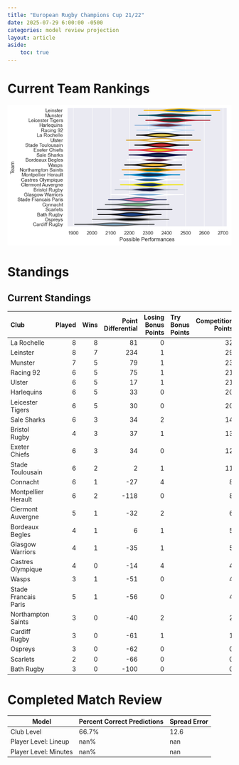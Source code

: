 ```yaml
---  
title: "European Rugby Champions Cup 21/22"  
date: 2025-07-29 6:00:00 -0500  
categories: model review projection  
layout: article  
aside:  
    toc: true  
---
```

# Current Team Rankings


![Club Rankings](plots/rankings_European_Rugby_Champions_Cup_2122.png)
# Standings

## Current Standings


| Club                 |   Played |   Wins |   Point Differential |   Losing Bonus Points | Try Bonus Points   |   Competition Points |
|:---------------------|---------:|-------:|---------------------:|----------------------:|:-------------------|---------------------:|
| La Rochelle          |        8 |      8 |                   81 |                     0 |                    |                   32 |
| Leinster             |        8 |      7 |                  234 |                     1 |                    |                   29 |
| Munster              |        7 |      5 |                   79 |                     1 |                    |                   23 |
| Racing 92            |        6 |      5 |                   75 |                     1 |                    |                   21 |
| Ulster               |        6 |      5 |                   17 |                     1 |                    |                   21 |
| Harlequins           |        6 |      5 |                   33 |                     0 |                    |                   20 |
| Leicester Tigers     |        6 |      5 |                   30 |                     0 |                    |                   20 |
| Sale Sharks          |        6 |      3 |                   34 |                     2 |                    |                   14 |
| Bristol Rugby        |        4 |      3 |                   37 |                     1 |                    |                   13 |
| Exeter Chiefs        |        6 |      3 |                   34 |                     0 |                    |                   12 |
| Stade Toulousain     |        6 |      2 |                    2 |                     1 |                    |                   11 |
| Connacht             |        6 |      1 |                  -27 |                     4 |                    |                    8 |
| Montpellier Herault  |        6 |      2 |                 -118 |                     0 |                    |                    8 |
| Clermont Auvergne    |        5 |      1 |                  -32 |                     2 |                    |                    6 |
| Bordeaux Begles      |        4 |      1 |                    6 |                     1 |                    |                    5 |
| Glasgow Warriors     |        4 |      1 |                  -35 |                     1 |                    |                    5 |
| Castres Olympique    |        4 |      0 |                  -14 |                     4 |                    |                    4 |
| Wasps                |        3 |      1 |                  -51 |                     0 |                    |                    4 |
| Stade Francais Paris |        5 |      1 |                  -56 |                     0 |                    |                    4 |
| Northampton Saints   |        3 |      0 |                  -40 |                     2 |                    |                    2 |
| Cardiff Rugby        |        3 |      0 |                  -61 |                     1 |                    |                    1 |
| Ospreys              |        3 |      0 |                  -62 |                     0 |                    |                    0 |
| Scarlets             |        2 |      0 |                  -66 |                     0 |                    |                    0 |
| Bath Rugby           |        3 |      0 |                 -100 |                     0 |                    |                    0 |



# Completed Match Review


| Model | Percent Correct Predictions | Spread Error |
| ------ | ------ | ------ |
| Club Level | 66.7% | 12.6 |
| Player Level: Lineup | nan% | nan |
| Player Level: Minutes | nan% | nan |

